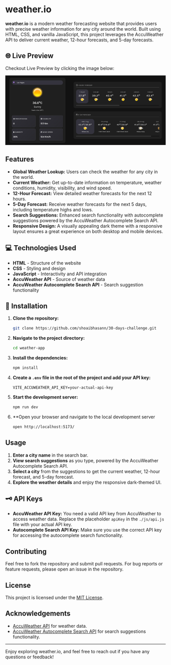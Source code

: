 # weather.io

**weather.io** is a modern weather forecasting website that provides users with precise weather information for any city around the world. Built using HTML, CSS, and vanilla JavaScript, this project leverages the AccuWeather API to deliver current weather, 12-hour forecasts, and 5-day forecasts.

## 🌐 Live Preview

Checkout Live Preview by clicking the image below:

[![LivePreview](./public/preview.png)](https://weather-io-flame.vercel.app/)



## Features

- **Global Weather Lookup:** Users can check the weather for any city in the world.
- **Current Weather:** Get up-to-date information on temperature, weather conditions, humidity, visibility, and wind speed.
- **12-Hour Forecast:** View detailed weather forecasts for the next 12 hours.
- **5-Day Forecast:** Receive weather forecasts for the next 5 days, including temperature highs and lows.
- **Search Suggestions:** Enhanced search functionality with autocomplete suggestions powered by the AccuWeather Autocomplete Search API.
- **Responsive Design:** A visually appealing dark theme with a responsive layout ensures a great experience on both desktop and mobile devices.


## 💻 Technologies Used

- **HTML** - Structure of the website
- **CSS** - Styling and design
- **JavaScript** - Interactivity and API integration
- **AccuWeather API** - Source of weather data
- **AccuWeather Autocomplete Search API** - Search suggestion functionality

## 🔽 Installation

1. **Clone the repository:**

    ```bash
    git clone https://github.com/shoaibhasann/30-days-challenge.git
    ```

2. **Navigate to the project directory:**

    ```bash
    cd weather-app
    ```

3. **Install the dependencies:**

    ```bash
    npm install
    ```

4. **Create a `.env` file in the root of the project and add your API key:**

    ```plaintext
    VITE_ACCUWEATHER_API_KEY=your-actual-api-key
    ```

5. **Start the development server:**

    ```bash
    npm run dev
    ```

6. **Open your browser and navigate to the local development server

    ```bash
    open http://localhost:5173/
    ```

## Usage

1. **Enter a city name** in the search bar.
2. **View search suggestions** as you type, powered by the AccuWeather Autocomplete Search API.
3. **Select a city** from the suggestions to get the current weather, 12-hour forecast, and 5-day forecast.
4. **Explore the weather details** and enjoy the responsive dark-themed UI.

## 🗝️ API Keys

- **AccuWeather API Key:** You need a valid API key from AccuWeather to access weather data. Replace the placeholder `apiKey` in the `./js/api.js` file with your actual API key.
- **Autocomplete Search API Key:** Make sure you use the correct API key for accessing the autocomplete search functionality.

## Contributing

Feel free to fork the repository and submit pull requests. For bug reports or feature requests, please open an issue in the repository.

## License

This project is licensed under the [MIT License](LICENSE).

## Acknowledgements

- [AccuWeather API](https://developer.accuweather.com/) for weather data.
- [AccuWeather Autocomplete Search API](https://developer.accuweather.com/apis) for search suggestions functionality.

---

Enjoy exploring weather.io, and feel free to reach out if you have any questions or feedback!
